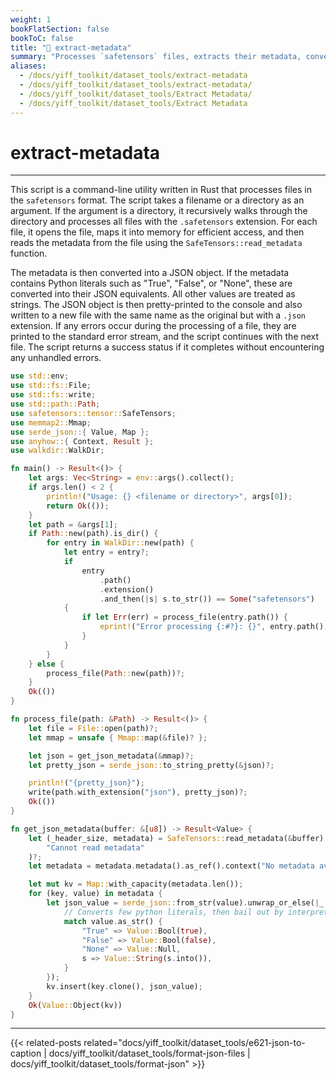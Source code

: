 ```yaml
---
weight: 1
bookFlatSection: false
bookToC: false
title: "🦀 extract-metadata"
summary: "Processes `safetensors` files, extracts their metadata, converts it into a JSON object, and writes the JSON to a new file. It can process individual files or all `safetensors` files in a directory."
aliases:
  - /docs/yiff_toolkit/dataset_tools/extract-metadata
  - /docs/yiff_toolkit/dataset_tools/extract-metadata/
  - /docs/yiff_toolkit/dataset_tools/Extract Metadata/
  - /docs/yiff_toolkit/dataset_tools/Extract Metadata
---
```


<!--markdownlint-disable MD025 -->

# extract-metadata

---

This script is a command-line utility written in Rust that processes files in the `safetensors` format. The script takes a filename or a directory as an argument. If the argument is a directory, it recursively walks through the directory and processes all files with the `.safetensors` extension. For each file, it opens the file, maps it into memory for efficient access, and then reads the metadata from the file using the `SafeTensors::read_metadata` function.

The metadata is then converted into a JSON object. If the metadata contains Python literals such as "True", "False", or "None", these are converted into their JSON equivalents. All other values are treated as strings. The JSON object is then pretty-printed to the console and also written to a new file with the same name as the original but with a `.json` extension. If any errors occur during the processing of a file, they are printed to the standard error stream, and the script continues with the next file. The script returns a success status if it completes without encountering any unhandled errors.

```rust
use std::env;
use std::fs::File;
use std::fs::write;
use std::path::Path;
use safetensors::tensor::SafeTensors;
use memmap2::Mmap;
use serde_json::{ Value, Map };
use anyhow::{ Context, Result };
use walkdir::WalkDir;

fn main() -> Result<()> {
    let args: Vec<String> = env::args().collect();
    if args.len() < 2 {
        println!("Usage: {} <filename or directory>", args[0]);
        return Ok(());
    }
    let path = &args[1];
    if Path::new(path).is_dir() {
        for entry in WalkDir::new(path) {
            let entry = entry?;
            if
                entry
                    .path()
                    .extension()
                    .and_then(|s| s.to_str()) == Some("safetensors")
            {
                if let Err(err) = process_file(entry.path()) {
                    eprint!("Error processing {:#?}: {}", entry.path(), err);
                }
            }
        }
    } else {
        process_file(Path::new(path))?;
    }
    Ok(())
}

fn process_file(path: &Path) -> Result<()> {
    let file = File::open(path)?;
    let mmap = unsafe { Mmap::map(&file)? };

    let json = get_json_metadata(&mmap)?;
    let pretty_json = serde_json::to_string_pretty(&json)?;

    println!("{pretty_json}");
    write(path.with_extension("json"), pretty_json)?;
    Ok(())
}

fn get_json_metadata(buffer: &[u8]) -> Result<Value> {
    let (_header_size, metadata) = SafeTensors::read_metadata(&buffer).context(
        "Cannot read metadata"
    )?;
    let metadata = metadata.metadata().as_ref().context("No metadata available")?;

    let mut kv = Map::with_capacity(metadata.len());
    for (key, value) in metadata {
        let json_value = serde_json::from_str(value).unwrap_or_else(|_| {
            // Converts few python literals, then bail out by interpreting the value as a string
            match value.as_str() {
                "True" => Value::Bool(true),
                "False" => Value::Bool(false),
                "None" => Value::Null,
                s => Value::String(s.into()),
            }
        });
        kv.insert(key.clone(), json_value);
    }
    Ok(Value::Object(kv))
}
```

---

<!--
HUGO_SEARCH_EXCLUDE_START
-->
{{< related-posts related="docs/yiff_toolkit/dataset_tools/e621-json-to-caption | docs/yiff_toolkit/dataset_tools/format-json-files | docs/yiff_toolkit/dataset_tools/format-json" >}}
<!--
HUGO_SEARCH_EXCLUDE_END
-->
